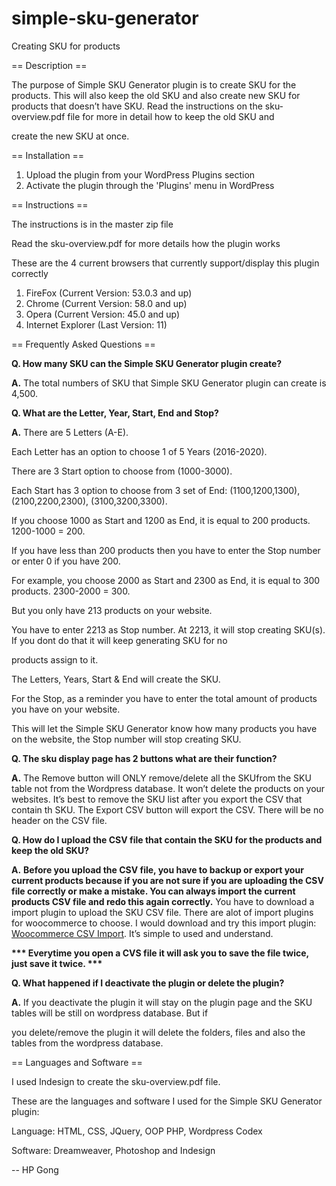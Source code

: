 # simple-sku-generator

Creating SKU for products

== Description ==

The purpose of Simple SKU Generator plugin is to create SKU for the products. This will also keep the old SKU and also create new SKU for products that doesn’t have SKU. Read the instructions on the sku-overview.pdf file for more in detail how to keep the old SKU and 

create the new SKU at once. 

== Installation == 

1. Upload the plugin from your WordPress Plugins section
2. Activate the plugin through the 'Plugins' menu in WordPress

== Instructions ==

The instructions is in the master zip file

Read the sku-overview.pdf for more details how the plugin works 

These are the 4 current browsers that currently support/display this plugin correctly

1. FireFox (Current Version: 53.0.3 and up)
2. Chrome (Current Version: 58.0 and up)
3. Opera (Current Version: 45.0 and up)
4. Internet Explorer (Last Version: 11)

== Frequently Asked Questions == 

<b>Q. How many SKU can the Simple SKU Generator plugin create?</b>

<b>A.</b> The total numbers of SKU that Simple SKU Generator plugin can create is 4,500.

<b>Q. What are the Letter, Year, Start, End and Stop?</b>

<b>A.</b> There are 5 Letters (A-E).

Each Letter has an option to choose 1 of 5 Years (2016-2020).

There are 3 Start option to choose from (1000-3000).

Each Start has 3 option to choose from 3 set of End: (1100,1200,1300), (2100,2200,2300), (3100,3200,3300).

If you choose 1000 as Start and 1200 as End, it is equal to 200 products. 1200-1000 = 200.

If you have less than 200 products then you have to enter the Stop number or enter 0 if you have 200.

For example, you choose 2000 as Start and 2300 as End, it is equal to 300 products. 2300-2000 = 300.

But you only have 213 products on your website. 

You have to enter 2213 as Stop number. At 2213, it will stop creating SKU(s). If you dont do that it will keep generating SKU for no 

products assign to it.

The Letters, Years, Start & End will create the SKU.

For the Stop, as a reminder you have to enter the total amount of products you have on your website. 

This will let the Simple SKU Generator know how many products you have on the website, the Stop number will stop creating SKU.

<b>Q. The sku display page has 2 buttons what are their function?</b>

<b>A.</b> The Remove button will ONLY remove/delete all the SKUfrom the SKU table not from the Wordpress database. It won’t delete the products on your websites. It’s best to remove the SKU list after you export the CSV that contain th SKU. 
The Export CSV button will export the CSV. There will be no header on the CSV file.

<b>Q. How do I upload the CSV file that contain the SKU for the products and keep the old SKU?</b>

<b>A.</b> <b>Before you upload the CSV file, you have to backup or export your current products because if you are not sure if you are uploading the CSV file correctly or make a mistake. You can always import the current products CSV file and redo this again correctly.</b> You have to download a import plugin to upload the SKU CSV file. There are alot of import plugins for woocommerce to choose. I would download and try this import plugin: <a href=”https://wordpress.org/plugins/woocommerce-csvimport/”>Woocommerce CSV Import</a>. It’s simple to used and understand. 

<b>*** Everytime you open a CVS file it will ask you to save the file twice, just save it twice. ***</b> 

<b>Q. What happened if I deactivate the plugin or delete the plugin?</b>

<b>A.</b> If you deactivate the plugin it will stay on the plugin page and the SKU tables will be still on wordpress database. But if 

you delete/remove the plugin it will delete the folders, files and also the tables from the
wordpress database.


== Languages and Software ==

I used Indesign to create the sku-overview.pdf file.

These are the languages and software I used for the Simple SKU Generator plugin:

Language: HTML, CSS, JQuery, OOP PHP, Wordpress Codex

Software: Dreamweaver, Photoshop and Indesign

-- HP Gong
